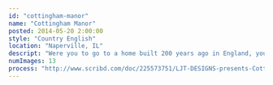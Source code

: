 ```yaml
---
id: "cottingham-manor"
name: "Cottingham Manor"
posted: 2014-05-20 2:00:00
style: "Country English"
location: "Naperville, IL"
descript: "Were you to go to a home built 200 years ago in England, you would find quarter sawn oak. We used this unique wood throughout the house to give a distinct English feel."
numImages: 13
process: "http://www.scribd.com/doc/225573751/LJT-DESIGNS-presents-Cottingham-Manor-a-Country-English-Villa-built-in-2006"
---
```


